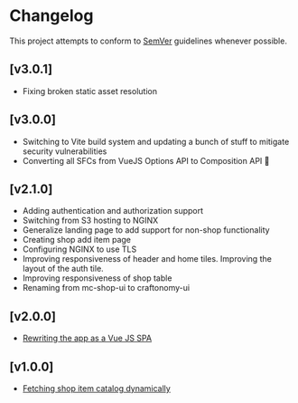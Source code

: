 # Changelog
This project attempts to conform to [SemVer](https://semver.org/) guidelines whenever possible.

## [v3.0.1]
* Fixing broken static asset resolution

## [v3.0.0]
* Switching to Vite build system and updating a bunch of stuff to mitigate 
security vulnerabilities
* Converting all SFCs from VueJS Options API to Composition API 🥵

## [v2.1.0]
* Adding authentication and authorization support
* Switching from S3 hosting to NGINX
* Generalize landing page to add support for non-shop functionality
* Creating shop add item page
* Configuring NGINX to use TLS
* Improving responsiveness of header and home tiles. Improving the layout of the auth tile.
* Improving responsiveness of shop table
* Renaming from mc-shop-ui to craftonomy-ui

## [v2.0.0]
* [Rewriting the app as a Vue JS SPA](https://github.com/Ubunfu/craftonomy-ui/pull/6)

## [v1.0.0]
* [Fetching shop item catalog dynamically](https://github.com/Ubunfu/craftonomy-ui/pull/1)